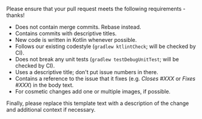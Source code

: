 Please ensure that your pull request meets the following requirements - thanks!

* Does not contain merge commits. Rebase instead.
* Contains commits with descriptive titles.
* New code is written in Kotlin whenever possible.
* Follows our existing codestyle (`gradlew ktlintCheck`; will be checked by CI).
* Does not break any unit tests (`gradlew testDebugUnitTest`; will be checked by CI).
* Uses a descriptive title; don't put issue numbers in there.
* Contains a reference to the issue that it fixes (e.g. *Closes #XXX* or *Fixes #XXX*) in the body text.
* For cosmetic changes add one or multiple images, if possible.

Finally, please replace this template text with a description of the change and additional context if necessary.
